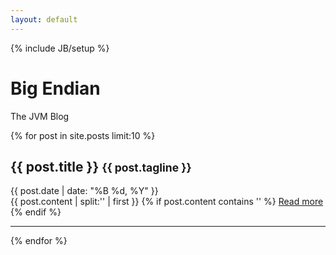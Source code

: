 ```yaml
---
layout: default
---
```

{% include JB/setup %}

<div class="hero-unit">
  <h1>Big Endian</h1>
  <p>The JVM Blog</p>
</div>

{% for post in site.posts limit:10 %}
  <div class="bs-docs-example">
    <div><h2>{{ post.title }} <small>{{ post.tagline }}</small></h2></div>
    <div class="post-full"> 
      <div class="date"><span>{{ post.date | date: "%B %d, %Y" }}</span></div>
      <div class="content">
        {{ post.content | split:'<!--break-->' | first }}
        {% if post.content contains '<!--break-->' %}
          <a href="{{ post.url }}">Read more</a>
        {% endif %}
      </div>
    </div>
  </div>
  <hr class="bs-docs-separator"></hr>
{% endfor %}



